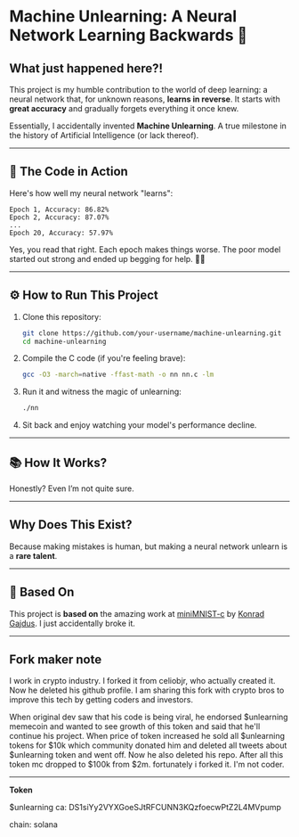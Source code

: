 
# **Machine Unlearning: A Neural Network Learning Backwards** 🧠 

## What just happened here?!
This project is my humble contribution to the world of deep learning: a neural network that, for unknown reasons, **learns in reverse**. It starts with **great accuracy** and gradually forgets everything it once knew.

Essentially, I accidentally invented **Machine Unlearning**. A true milestone in the history of Artificial Intelligence (or lack thereof).

---

## 📸 **The Code in Action**
Here's how well my neural network "learns":
```
Epoch 1, Accuracy: 86.82%
Epoch 2, Accuracy: 87.07%
...
Epoch 20, Accuracy: 57.97%
```
Yes, you read that right. Each epoch makes things worse. The poor model started out strong and ended up begging for help. 🤖💔

---

## ⚙️ **How to Run This Project**

1. Clone this repository:
   ```bash
   git clone https://github.com/your-username/machine-unlearning.git
   cd machine-unlearning
   ```

2. Compile the C code (if you're feeling brave):
   ```bash
   gcc -O3 -march=native -ffast-math -o nn nn.c -lm
   ```

3. Run it and witness the magic of unlearning:
   ```bash
   ./nn
   ```

4. Sit back and enjoy watching your model's performance decline.

---

## 📚 **How It Works?**

Honestly? Even I’m not quite sure. 

---

## **Why Does This Exist?**

Because making mistakes is human, but making a neural network unlearn is a **rare talent**.

---

## 🔗 **Based On**

This project is **based on** the amazing work at [miniMNIST-c](https://github.com/konrad-gajdus/miniMNIST-c) by [Konrad Gajdus](https://github.com/konrad-gajdus). I just accidentally broke it.

---

## **Fork maker note**

I work in crypto industry. I forked it from celiobjr, who actually created it. Now he deleted his github profile. I am sharing this fork with crypto bros to improve this tech by getting coders and investors.

When original dev saw that his code is being viral, he endorsed $unlearning memecoin and wanted to see growth of this token and said that he'll continue his project. When price of token increased he sold all $unlearning tokens for $10k which community donated him and deleted all tweets about $unlearning token and went off. Now he also deleted his repo. After all this token mc dropped to $100k from $2m. fortunately i forked it. I'm not coder.

---

**Token**

$unlearning ca: DS1siYy2VYXGoeSJtRFCUNN3KQzfoecwPtZ2L4MVpump 

chain: solana
